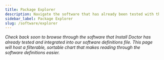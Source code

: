 ```yaml
---
title: Package Explorer
description: Navigate the software that has already been tested with the Install Doctor provisioning system. Browse through the software with ease by using a filterable, sortable table.
sidebar_label: Package Explorer
slug: /software/explorer
---
```


*Check back soon to browse through the software that Install Doctor has already tested and integrated into our software definitions file. This page will host a filterable, sortable chart that makes reading through the software definitions easier.*